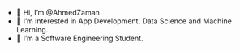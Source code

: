 - 👋 Hi, I’m @AhmedZaman
- 👀 I’m interested in App Development, Data Science and Machine Learning. 
- 🌱 I’m a Software Engineering Student.


<!---
AhmedZaman14/AhmedZaman14 is a ✨ special ✨ repository because its `README.md` (this file) appears on your GitHub profile.
You can click the Preview link to take a look at your changes.
--->
